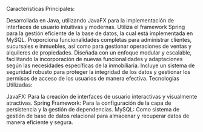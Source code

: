 Características Principales:

Desarrollada en Java, utilizando JavaFX para la implementación de interfaces de usuario intuitivas y modernas.
Utiliza el framework Spring para la gestión eficiente de la base de datos, la cual está implementada en MySQL.
Proporciona funcionalidades completas para administrar clientes, sucursales e inmuebles, así como para gestionar operaciones de ventas y alquileres de propiedades.
Diseñada con un enfoque modular y escalable, facilitando la incorporación de nuevas funcionalidades y adaptaciones según las necesidades específicas de la inmobiliaria.
Incluye un sistema de seguridad robusto para proteger la integridad de los datos y gestionar los permisos de acceso de los usuarios de manera efectiva.
Tecnologías Utilizadas:

JavaFX: Para la creación de interfaces de usuario interactivas y visualmente atractivas.
Spring Framework: Para la configuración de la capa de persistencia y la gestión de dependencias.
MySQL: Como sistema de gestión de base de datos relacional para almacenar y recuperar datos de manera eficiente y segura.
